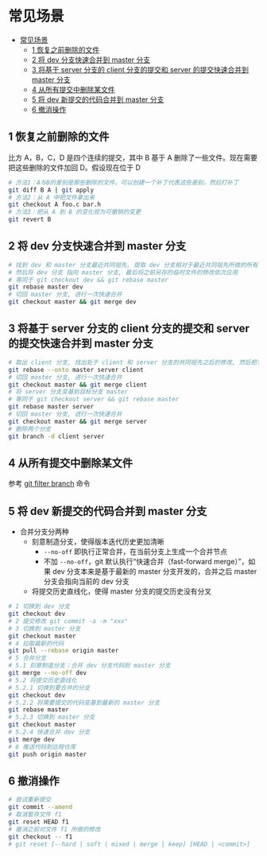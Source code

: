 # 常见场景

- [常见场景](#%e5%b8%b8%e8%a7%81%e5%9c%ba%e6%99%af)
  - [1 恢复之前删除的文件](#1-%e6%81%a2%e5%a4%8d%e4%b9%8b%e5%89%8d%e5%88%a0%e9%99%a4%e7%9a%84%e6%96%87%e4%bb%b6)
  - [2 将 dev 分支快速合并到 master 分支](#2-%e5%b0%86-dev-%e5%88%86%e6%94%af%e5%bf%ab%e9%80%9f%e5%90%88%e5%b9%b6%e5%88%b0-master-%e5%88%86%e6%94%af)
  - [3 将基于 server 分支的 client 分支的提交和 server 的提交快速合并到 master 分支](#3-%e5%b0%86%e5%9f%ba%e4%ba%8e-server-%e5%88%86%e6%94%af%e7%9a%84-client-%e5%88%86%e6%94%af%e7%9a%84%e6%8f%90%e4%ba%a4%e5%92%8c-server-%e7%9a%84%e6%8f%90%e4%ba%a4%e5%bf%ab%e9%80%9f%e5%90%88%e5%b9%b6%e5%88%b0-master-%e5%88%86%e6%94%af)
  - [4 从所有提交中删除某文件](#4-%e4%bb%8e%e6%89%80%e6%9c%89%e6%8f%90%e4%ba%a4%e4%b8%ad%e5%88%a0%e9%99%a4%e6%9f%90%e6%96%87%e4%bb%b6)
  - [5 将 dev 新提交的代码合并到 master 分支](#5-%e5%b0%86-dev-%e6%96%b0%e6%8f%90%e4%ba%a4%e7%9a%84%e4%bb%a3%e7%a0%81%e5%90%88%e5%b9%b6%e5%88%b0-master-%e5%88%86%e6%94%af)
  - [6 撤消操作](#6-%e6%92%a4%e6%b6%88%e6%93%8d%e4%bd%9c)

## 1 恢复之前删除的文件

比方 A，B，C，D 是四个连续的提交，其中 B 基于 A 删除了一些文件。现在需要把这些删除的文件加回 D。假设现在位于 D

```sh
# 方法1：A与B的差别是那些删除的文件。可以创建一个补丁代表这些差别，然后打补丁
git diff B A | git apply
# 方法2：从 A 中把文件拿出来
git checkout A foo.c bar.h
# 方法3：把从 A 到 B 的变化视为可撤销的变更
git revert B
```

## 2 将 dev 分支快速合并到 master 分支

```sh
# 找到 dev 和 master 分支最近共同祖先, 提取 dev 分支相对于最近共同祖先所做的所有提交修改并存为临时文件,
# 然后将 dev 分支 指向 master 分支, 最后将之前另存的临时文件的修改依次应用
# 等同于 git checkout dev && git rebase master
git rebase master dev
# 切回 master 分支, 进行一次快速合并
git checkout master && git merge dev
```

## 3 将基于 server 分支的 client 分支的提交和 server 的提交快速合并到 master 分支

```sh
# 取出 client 分支, 找出处于 client 和 server 分支的共同祖先之后的修改, 然后把它们在 master 分支上重放一遍
git rebase --onto master server client
# 切回 master 分支, 进行一次快速合并
git checkout master && git merge client
# 将 server 分支变基到目标分支 master
# 等同于 git checkout server && git rebase master
git rebase master server
# 切回 master 分支, 进行一次快速合并
git checkout master && git merge server
# 删除两个分支
git branch -d client server
```

## 4 从所有提交中删除某文件

参考 [git filter branch](git_filter_branch.md) 命令

## 5 将 dev 新提交的代码合并到 master 分支

- 合并分支分两种
  - 刻意制造分支，使得版本迭代历史更加清晰
    - `--no-off` 即执行正常合并，在当前分支上生成一个合并节点
    - 不加 `--no-off`，git 默认执行“快速合并（fast-forward merge）”，如果 dev 分支本来是基于最新的 master 分支开发的，合并之后 master 分支会指向当前的 dev 分支
  - 将提交历史直线化，使得 master 分支的提交历史没有分叉

```sh
# 1 切换到 dev 分支
git checkout dev
# 2 提交修改 git commit -a -m "xxx"
# 3 切换到 master 分支
git checkout master
# 4 拉取最新的代码
git pull --rebase origin master
# 5 合并分支
# 5.1 刻意制造分支：合并 dev 分支代码到 master 分支
git merge --no-off dev
# 5.2 将提交历史直线化
# 5.2.1 切换到要合并的分支
git checkout dev
# 5.2.2 将需要提交的代码变基到最新的 master 分支
git rebase master
# 5.2.3 切换到 master 分支
git checkout master
# 5.2.4 快速合并 dev 分支
git merge dev
# 6 推送代码到远程仓库
git push origin master
```

## 6 撤消操作

```sh
# 尝试重新提交
git commit --amend
# 取消暂存文件 f1
git reset HEAD f1
# 撤消之前对文件 f1 所做的修改
git checkout -- f1
# git reset [--hard | soft | mixed | merge | keep] [HEAD | <commit>]
```
